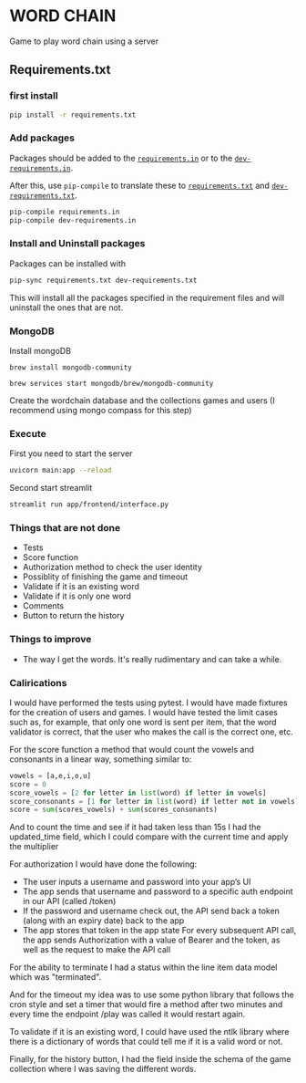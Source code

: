 # WORD CHAIN

Game to play word chain using a server

## Requirements.txt

### first install

```bash
pip install -r requirements.txt
```

### Add packages

Packages should be added to the [`requirements.in`](requirements.in) or to the [`dev-requirements.in`](dev-requirements.in).

After this, use `pip-compile` to translate these to [`requirements.txt`](requirements.txt) and [`dev-requirements.txt`](dev-requirements.txt).

```bash
pip-compile requirements.in
pip-compile dev-requirements.in
```

### Install and Uninstall packages

Packages can be installed with

```bash
pip-sync requirements.txt dev-requirements.txt
```

This will install all the packages specified in the requirement files and will uninstall the ones that are not.

### MongoDB
Install mongoDB
```
brew install mongodb-community
```

```
brew services start mongodb/brew/mongodb-community
```

Create the wordchain database and the collections games and users (I recommend using mongo compass for this step)


### Execute

First you need to start the server
```bash
uvicorn main:app --reload
```

Second start streamlit
```bash
streamlit run app/frontend/interface.py
```

### Things that are not done
- Tests
- Score function
- Authorization method to check the user identity
- Possiblity of finishing the game and timeout
- Validate if it is an existing word
- Validate if it is only one word
- Comments
- Button to return the history

### Things to improve
- The way I get the words. It's really rudimentary and can take a while.

### Calirications

I would have performed the tests using pytest. I would have made fixtures for the creation of users and games. I would have tested the limit cases such as, for example, that only one word is sent per item, that the word validator is correct, that the user who makes the call is the correct one, etc.

For the score function a method that would count the vowels and consonants in a linear way, something similar to:

```python
vowels = [a,e,i,o,u]
score = 0
score_vowels = [2 for letter in list(word) if letter in vowels]
score_consonants = [1 for letter in list(word) if letter not in vowels]
score = sum(scores_vowels) + sum(scores_consonants)
```
And to count the time and see if it had taken less than 15s I had the updated_time field, which I could compare with the current time and apply the multiplier


For authorization I would have done the following: 
- The user inputs a username and password into your app’s UI
- The app sends that username and password to a specific auth endpoint in our API (called /token)
- If the password and username check out, the API send back a token (along with an expiry date) back to the app
- The app stores that token in the app state
For every subsequent API call, the app sends Authorization with a value of Bearer and the token, as well as the request to make the API call

For the ability to terminate I had a status within the line item data model which was "terminated".

And for the timeout my idea was to use some python library that follows the cron style and set a timer that would fire a method after two minutes and every time the endpoint /play was called it would restart again.

To validate if it is an existing word, I could have used the ntlk library where there is a dictionary of words that could tell me if it is a valid word or not.

Finally, for the history button, I had the field inside the schema of the game collection where I was saving the different words.